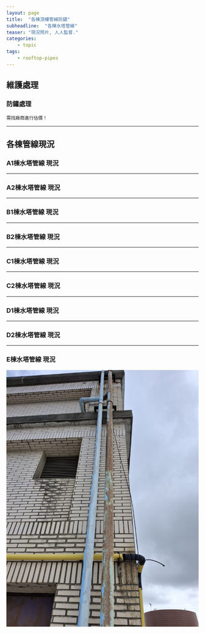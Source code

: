 ```yaml
---
layout: page
title:  "各棟頂樓管線防鏽"
subheadline:  "各棟水塔管線"
teaser: "現況照片, 人人監督."
categories:
    - topic
tags:
    - rooftop-pipes
---
```

## 維護處理

### 防鏽處理
`需找廠商進行估價！`<br>

---
## 各棟管線現況

### A1棟水塔管線 現況

---
### A2棟水塔管線 現況

---
### B1棟水塔管線 現況

---
### B2棟水塔管線 現況

---
### C1棟水塔管線 現況

---
### C2棟水塔管線 現況

---
### D1棟水塔管線 現況

---
### D2棟水塔管線 現況

---
### E棟水塔管線 現況
![](https://github.com/coconutcity30050/community27/blob/gh-pages/assets/place/E1%E9%A0%82%E6%A8%93_%E6%B0%B4%E5%A1%94%E7%AE%A1%E7%B7%9A.jpg?raw=true)

